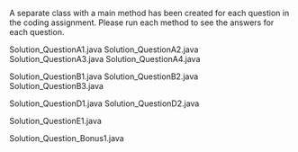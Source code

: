 A separate class with a main method has been created for each question in the coding assignment. Please run each method to see the answers for each question.

Solution_QuestionA1.java
Solution_QuestionA2.java
Solution_QuestionA3.java
Solution_QuestionA4.java

Solution_QuestionB1.java
Solution_QuestionB2.java
Solution_QuestionB3.java

Solution_QuestionD1.java
Solution_QuestionD2.java

Solution_QuestionE1.java

Solution_Question_Bonus1.java
